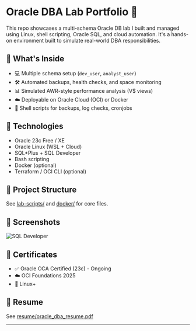 # Oracle DBA Lab Portfolio 🧪

This repo showcases a multi-schema Oracle DB lab I built and managed using Linux, shell scripting, Oracle SQL, and cloud automation. It's a hands-on environment built to simulate real-world DBA responsibilities.

## 🔧 What's Inside

- 💻 Multiple schema setup (`dev_user`, `analyst_user`)
- 🛠️ Automated backups, health checks, and space monitoring
- 📊 Simulated AWR-style performance analysis (V$ views)
- ☁️ Deployable on Oracle Cloud (OCI) or Docker
- 🐚 Shell scripts for backups, log checks, cronjobs

## 🧠 Technologies

- Oracle 23c Free / XE
- Oracle Linux (WSL + Cloud)
- SQL\*Plus + SQL Developer
- Bash scripting
- Docker (optional)
- Terraform / OCI CLI (optional)

## 📂 Project Structure

See [lab-scripts/](./lab-scripts) and [docker/](./docker) for core files.

## 📸 Screenshots

![SQL Developer](./screenshots/sql-dev.png)

## 📃 Certificates

- ✅ Oracle OCA Certified (23c) - Ongoing
- ☁️ OCI Foundations 2025
- 🐧 Linux+

## 📄 Resume

See [resume/oracle_dba_resume.pdf](./resume/oracle_dba_resume.pdf)

---
